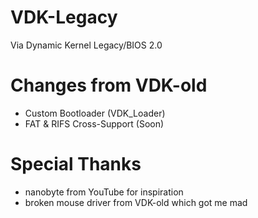 # VDK-Legacy
Via Dynamic Kernel Legacy/BIOS 2.0

# Changes from VDK-old
- Custom Bootloader (VDK_Loader)
- FAT & RIFS Cross-Support (Soon)

# Special Thanks
- nanobyte from YouTube for inspiration
- broken mouse driver from VDK-old which got me mad